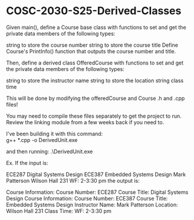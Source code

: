 # COSC-2030-S25-Derived-Classes

Given main(), define a Course base class with functions to set and get the private data members of the
following types:

string to store the course number
string to store the course title
Define Course's PrintInfo() function that outputs the course number and title.

Then, define a derived class OfferedCourse with functions to set and get the private data members of
the following types:

string to store the instructor name
string to store the location
string class time

This will be done by modifying the offeredCourse and Course .h and .cpp files!

You may need to compile these files separately to get the project to run.  Review the linking module from a few weeks back if you need to.

I've been building it with this command:  
g++ *.cpp -o DerivedUnit.exe

and then running:
.\DerivedUnit.exe



Ex. If the input is:

ECE287
Digital Systems Design
ECE387
Embedded Systems Design
Mark Patterson
Wilson Hall 231
WF: 2-3:30 pm
the output is:

Course Information:
   Course Number: ECE287
   Course Title: Digital Systems Design
Course Information:
   Course Number: ECE387
   Course Title: Embedded Systems Design
   Instructor Name: Mark Patterson
   Location: Wilson Hall 231
   Class Time: WF: 2-3:30 pm

